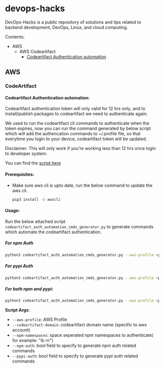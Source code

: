 # devops-hacks
DevOps-Hacks is a public repository of solutions and tips related to backend development, DevOps, Linux, and cloud computing.

Contents:
- AWS
  - AWS Codeartifact
    - [Codeartifact Authentication automation](https://github.com/DilLip-Chowdary-Codes/devops-hacks/edit/main/README.md#codeartifact-authentication-automation)

## AWS

### CodeArtifact

#### Codeartifact Authentication automation:

Codeartifact authentication token will only valid for 12 hrs only, and to install/publish packages to codeartifact we need to authenticate again.

We used to run the codeartifact cli commands to authenticate when the token expires, now you can run the command generated by below script which will add the authencation commands to ~/.profile file, so that everytime you login to your device, codeartifact token will be updated.

Disclaimer: This will only work if you're working less than 12 hrs once login to developer system.

You can find the [script here](https://gist.github.com/DilLip-Chowdary-Codes/6d5e72546c62306b80d10df5befc97b4)

#### Prerequisites:

- Make sure aws cli is upto date, run the below command to update the aws cli.

  ```bash
  pip3 install -U awscli
  ```
#### Usage:

Run the below attached script `codeartifact_auth_automation_cmds_generator.py` to generate commands which automate the codeartifact authentication.

##### For npm Auth

```bash
python3 codeartifact_auth_automation_cmds_generator.py --aws-profile <profile>  --codeartifact-domain <domain> --npm-namespaces "dc kc" --npm-auth --pypi-auth
```

##### For pypi Auth

```bash
python3 codeartifact_auth_automation_cmds_generator.py --aws-profile <profile>  --codeartifact-domain <domain> --pypi-auth
```

#####  For both npm and pypi:

```bash
python3 codeartifact_auth_automation_cmds_generator.py --aws-profile <profile>  --codeartifact-domain <domain> --npm-namespaces "dc kc" --npm-auth --pypi-auth
```

**Script Args**:

- `--aws-profile`: AWS Profile
- `--codeartifact-domain`: codeartifact domain name (specific to aws account)
- `--npm-namespaces`: space seperated npm namespaces to authenticate( for example: "ib rn")
- `--npm-auth`: bool field to specify to generate  npm auth related commands
- `--pypi-auth`: bool field to specify to generate pypi auth related commands
